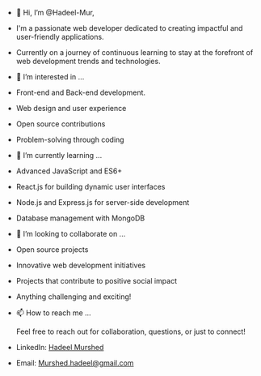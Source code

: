 - 👋 Hi, I’m @Hadeel-Mur,
  
- I'm a passionate web developer dedicated to creating impactful and user-friendly applications.
- Currently on a journey of continuous learning to stay at the forefront of web development trends and technologies.
  

- 👀 I’m interested in ...

- Front-end and Back-end development.
- Web design and user experience
- Open source contributions
- Problem-solving through coding


- 🌱 I’m currently learning ...

- Advanced JavaScript and ES6+
- React.js for building dynamic user interfaces
- Node.js and Express.js for server-side development
- Database management with MongoDB


- 💞️ I’m looking to collaborate on ...

- Open source projects
- Innovative web development initiatives
- Projects that contribute to positive social impact
- Anything challenging and exciting!



- 📫 How to reach me ...

  Feel free to reach out for collaboration, questions, or just to connect!

- LinkedIn: [Hadeel Murshed]([https://www.linkedin.com/in/your-linkedin-profile/](https://www.linkedin.com/in/hadeel-murshed-45278a1a3/))
- Email: Murshed.hadeel@gmail.com

<!---
Hadeel-Mur/Hadeel-Mur is a ✨ special ✨ repository because its `README.md` (this file) appears on your GitHub profile.
You can click the Preview link to take a look at your changes.
--->
